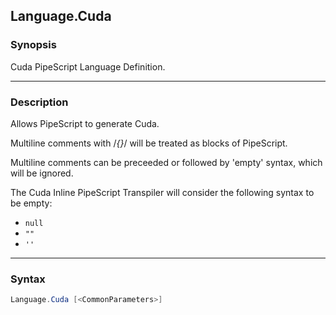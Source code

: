 Language.Cuda
-------------

### Synopsis
Cuda PipeScript Language Definition.

---

### Description

Allows PipeScript to generate Cuda.

Multiline comments with /*{}*/ will be treated as blocks of PipeScript.

Multiline comments can be preceeded or followed by 'empty' syntax, which will be ignored.    

The Cuda Inline PipeScript Transpiler will consider the following syntax to be empty:

* ```null```
* ```""```
* ```''```

---

### Syntax
```PowerShell
Language.Cuda [<CommonParameters>]
```
